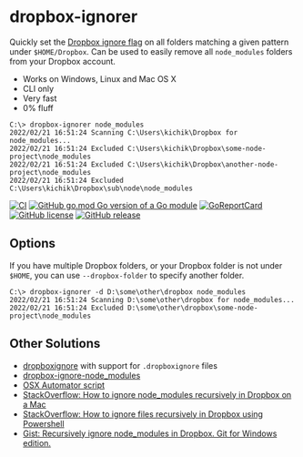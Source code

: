 # dropbox-ignorer

Quickly set the [Dropbox ignore flag](https://help.dropbox.com/files-folders/restore-delete/ignored-files) on all
folders matching a given pattern under `$HOME/Dropbox`. Can be used to easily remove all `node_modules` folders from
your Dropbox account.

* Works on Windows, Linux and Mac OS X
* CLI only
* Very fast
* 0% fluff

```
C:\> dropbox-ignorer node_modules
2022/02/21 16:51:24 Scanning C:\Users\kichik\Dropbox for node_modules...
2022/02/21 16:51:24 Excluded C:\Users\kichik\Dropbox\some-node-project\node_modules
2022/02/21 16:51:24 Excluded C:\Users\kichik\Dropbox\another-node-project\node_modules
2022/02/21 16:51:24 Excluded C:\Users\kichik\Dropbox\sub\node\node_modules
```

[![CI](https://github.com/kichik/dropbox-ignorer/actions/workflows/goreleaser.yml/badge.svg)](https://github.com/kichik/dropbox-ignorer/actions/workflows/goreleaser.yml) [![GitHub go.mod Go version of a Go module](https://img.shields.io/github/go-mod/go-version/kichik/dropbox-ignorer.svg)](https://github.com/kichik/dropbox-ignorer)
[![GoReportCard](https://goreportcard.com/badge/github.com/kichik/dropbox-ignorer)](https://goreportcard.com/report/github.com/kichik/dropbox-ignorer) [![GitHub license](https://img.shields.io/github/license/kichik/dropbox-ignorer.svg)](https://github.com/kichik/dropbox-ignorer/blob/main/LICENSE) [![GitHub release](https://img.shields.io/github/release/kichik/dropbox-ignorer.svg)](https://GitHub.com/kichik/dropbox-ignorer/releases/)

## Options

If you have multiple Dropbox folders, or your Dropbox folder is not under `$HOME`, you can use `--dropbox-folder` to specify another folder.

```
C:\> dropbox-ignorer -d D:\some\other\dropbox node_modules
2022/02/21 16:51:24 Scanning D:\some\other\dropbox for node_modules...
2022/02/21 16:51:24 Excluded D:\some\other\dropbox\some-node-project\node_modules
```

## Other Solutions

* [dropboxignore](https://dropboxignore.simakis.me/) with support for `.dropboxignore` files
* [dropbox-ignore-node_modules](https://github.com/tmackness/dropbox-ignore-node_modules)
* [OSX Automator script](https://medium.com/@bozzified/dropbox-ignore-solving-ignoring-node-modules-and-other-folders-from-syncing-on-a-mac-ae5fa44543e8)
* [StackOverflow: How to ignore node_modules recursively in Dropbox on a Mac](https://stackoverflow.com/a/69655523/492773)
* [StackOverflow: How to ignore files recursively in Dropbox using Powershell](https://stackoverflow.com/q/68714334/492773)
* [Gist: Recursively ignore node_modules in Dropbox. Git for Windows edition.](https://gist.github.com/Leftium/290422ceff5c4af165198a2005ee33df)
